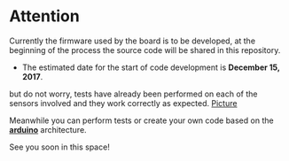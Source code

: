 # Attention

Currently the firmware used by the board is to be developed, at the beginning of the process the source code will be shared in this repository.

- The estimated date for the start of code development is **December 15, 2017**.

but do not worry, tests have already been performed on each of the sensors involved and they work correctly as expected. [Picture](https://github.com/mc-ireiser/termoDaQ/blob/master/Test/Protoboard%20Assembly.jpg)

Meanwhile you can perform tests or create your own code based on the [**arduino**](https://www.arduino.cc/reference/en/) architecture.

See you soon in this space!
